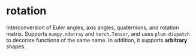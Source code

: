 # rotation
Interconversion of Euler angles, axis angles, quaternions, and rotation matrix.
Supports `numpy.ndarray` and `torch.Tensor`, and uses `plum-dispatch` to decorate functions of the same name.
In addition, it supports **arbitrary** shapes.

